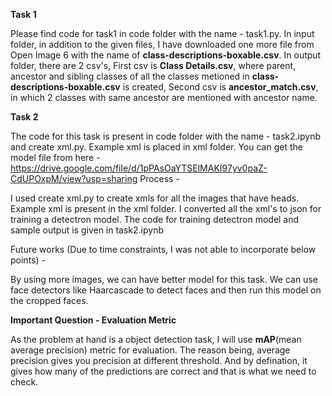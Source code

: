 **Task 1**

  Please find code for task1 in code folder with the name - task1.py.
  In input folder, in addition to the given files, I have downloaded one more file from Open Image 6 with the name of **class-descriptions-boxable.csv**.
  In output folder, there are 2 csv's, First csv is **Class Details.csv**, where parent, ancestor and sibling classes of all the classes metioned in **class-descriptions-boxable.csv** is created, Second csv is **ancestor_match.csv**, in which 2 classes with same ancestor are mentioned with ancestor name.

**Task 2**

 The code for this task is present in code folder with the name - task2.ipynb and create xml.py. Example xml is placed in xml folder.
 You can get the model file from here - https://drive.google.com/file/d/1pPAsOaYTSElMAKI97yv0paZ-CdUPOxpM/view?usp=sharing
 Process - 
 
  I used create xml.py to create xmls for all the images that have heads. Example xml is present in the xml folder.
  I converted all the xml's to json for training a detectron model.
  The code for training detectron model and sample output is given in task2.ipynb
  
 Future works (Due to time constraints, I was not able to incorporate below points) -
 
  By using more images, we can have better model for this task.
  We can use face detectors like Haarcascade to detect faces and then run this model on the cropped faces.
  
 **Important Question - Evaluation Metric**
 
 As the problem at hand is a object detection task, I will use **mAP**(mean average precision) metric for evaluation. The reason being, average precision gives you precision at different threshold. And by defination, it gives how many of the predictions are correct and that is what we need to check.
